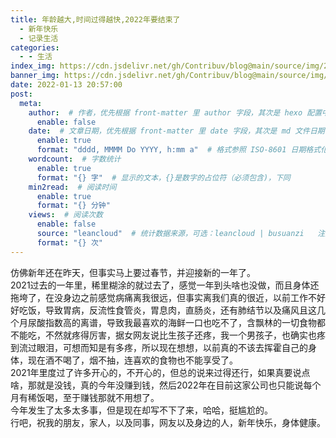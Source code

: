 ```yaml
---
title: 年龄越大,时间过得越快,2022年要结束了
  - 新年快乐
  - 记录生活
categories:
  - - 生活
index_img: https://cdn.jsdelivr.net/gh/Contribuv/blog@main/source/img/228i.jpg
banner_img: https://cdn.jsdelivr.net/gh/Contribuv/blog@main/source/img/228b.jpg
date: 2022-01-13 20:57:00
post:
  meta:
    author:  # 作者，优先根据 front-matter 里 author 字段，其次是 hexo 配置中 author 值
      enable: false
    date:  # 文章日期，优先根据 front-matter 里 date 字段，其次是 md 文件日期
      enable: true
      format: "dddd, MMMM Do YYYY, h:mm a"  # 格式参照 ISO-8601 日期格式化
    wordcount:  # 字数统计
      enable: true
      format: "{} 字"  # 显示的文本，{}是数字的占位符（必须包含)，下同
    min2read:  # 阅读时间
      enable: true
      format: "{} 分钟"
    views:  # 阅读次数
      enable: false
      source: "leancloud"  # 统计数据来源，可选：leancloud | busuanzi   注意不蒜子会间歇抽风
      format: "{} 次"
---
```


仿佛新年还在昨天，但事实马上要过春节，并迎接新的一年了。  
2021过去的一年里，稀里糊涂的就过去了，感觉一年到头啥也没做，而且身体还拖垮了，在没身边之前感觉病痛离我很远，但事实离我们真的很近，以前工作不好好吃饭，导致胃病，反流性食管炎，胃息肉，直肠炎，还有肺结节以及痛风且这几个月尿酸指数高的离谱，导致我最喜欢的海鲜一口也吃不了，含飘林的一切食物都不能吃，不然就疼得厉害，据女网友说比生孩子还疼，我一个男孩子，也确实也疼到流过眼泪，可想而知是有多疼，所以现在想想，以前真的不该去挥霍自己的身体，现在酒不喝了，烟不抽，连喜欢的食物也不能享受了。  
2021年里度过了许多开心的，不开心的，但总的说来过得还行，如果真要说点啥，那就是没钱，真的今年没赚到钱，然后2022年在目前这家公司也只能说每个月有稀饭喝，至于赚钱那就不用想了。  
今年发生了太多太多事，但是现在却写不下了来，哈哈，挺尴尬的。  
行吧，祝我的朋友，家人，以及同事，网友以及身边的人，新年快乐，身体健康。